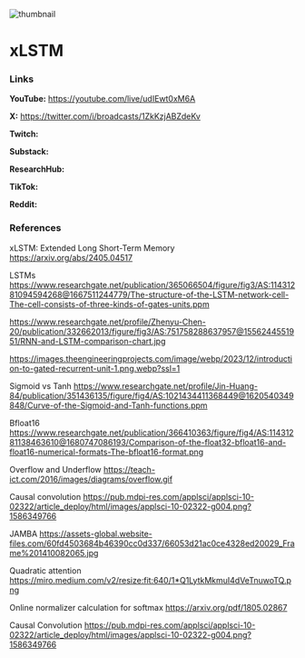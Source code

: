 ![thumbnail](thumbnail.png)

# xLSTM

### Links

**YouTube:** https://youtube.com/live/udIEwt0xM6A

**X:** https://twitter.com/i/broadcasts/1ZkKzjABZdeKv

**Twitch:**

**Substack:**

**ResearchHub:**

**TikTok:**

**Reddit:**

### References

xLSTM: Extended Long Short-Term Memory
https://arxiv.org/abs/2405.04517

LSTMs
https://www.researchgate.net/publication/365066504/figure/fig3/AS:11431281094594268@1667511244779/The-structure-of-the-LSTM-network-cell-The-cell-consists-of-three-kinds-of-gates-units.ppm

https://www.researchgate.net/profile/Zhenyu-Chen-20/publication/332662013/figure/fig3/AS:751758288637957@1556244551951/RNN-and-LSTM-comparison-chart.jpg

https://images.theengineeringprojects.com/image/webp/2023/12/introduction-to-gated-recurrent-unit-1.png.webp?ssl=1

Sigmoid vs Tanh
https://www.researchgate.net/profile/Jin-Huang-84/publication/351436135/figure/fig4/AS:1021434411368449@1620540349848/Curve-of-the-Sigmoid-and-Tanh-functions.ppm

Bfloat16
https://www.researchgate.net/publication/366410363/figure/fig4/AS:11431281138463610@1680747086193/Comparison-of-the-float32-bfloat16-and-float16-numerical-formats-The-bfloat16-format.png

Overflow and Underflow
https://teach-ict.com/2016/images/diagrams/overflow.gif

Causal convolution
https://pub.mdpi-res.com/applsci/applsci-10-02322/article_deploy/html/images/applsci-10-02322-g004.png?1586349766

JAMBA
https://assets-global.website-files.com/60fd4503684b46390cc0d337/66053d21ac0ce4328ed20029_Frame%201410082065.jpg

Quadratic attention
https://miro.medium.com/v2/resize:fit:640/1*Q1LytkMkmuI4dVeTnuwoTQ.png

Online normalizer calculation for softmax
https://arxiv.org/pdf/1805.02867

Causal Convolution
https://pub.mdpi-res.com/applsci/applsci-10-02322/article_deploy/html/images/applsci-10-02322-g004.png?1586349766
